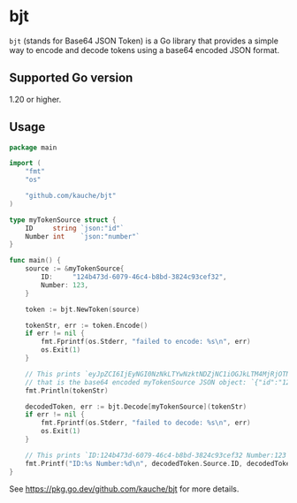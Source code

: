 # bjt

`bjt` (stands for Base64 JSON Token) is a Go library that provides a simple way to encode and decode tokens using a base64 encoded JSON format.

## Supported Go version

1.20 or higher.

## Usage

```go
package main

import (
	"fmt"
	"os"

	"github.com/kauche/bjt"
)

type myTokenSource struct {
	ID     string `json:"id"`
	Number int    `json:"number"`
}

func main() {
	source := &myTokenSource{
		ID:     "124b473d-6079-46c4-b8bd-3824c93cef32",
		Number: 123,
	}

	token := bjt.NewToken(source)

	tokenStr, err := token.Encode()
	if err != nil {
		fmt.Fprintf(os.Stderr, "failed to encode: %s\n", err)
		os.Exit(1)
	}

	// This prints `eyJpZCI6IjEyNGI0NzNkLTYwNzktNDZjNC1iOGJkLTM4MjRjOTNjZWYzMiIsIm51bWJlciI6MTIzfQ==`
	// that is the base64 encoded myTokenSource JSON object: `{"id":"124b473d-6079-46c4-b8bd-3824c93cef32","number":123}`
	fmt.Println(tokenStr)

	decodedToken, err := bjt.Decode[myTokenSource](tokenStr)
	if err != nil {
		fmt.Fprintf(os.Stderr, "failed to decode: %s\n", err)
		os.Exit(1)
	}

	// This prints `ID:124b473d-6079-46c4-b8bd-3824c93cef32 Number:123`
	fmt.Printf("ID:%s Number:%d\n", decodedToken.Source.ID, decodedToken.Source.Number)
}
```

See https://pkg.go.dev/github.com/kauche/bjt for more details.
